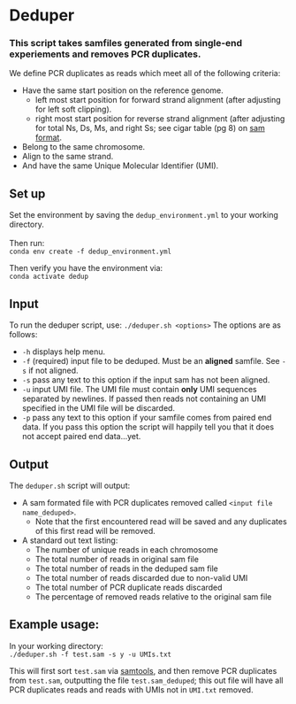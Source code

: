 # Deduper
### This script takes samfiles generated from single-end experiements and removes PCR duplicates.

We define PCR duplicates as reads which meet all of the following criteria:
- Have the same start position on the reference genome.
    - left most start position for forward strand alignment (after adjusting for left soft clipping).
    - right most start position for reverse strand alignment (after adjusting for total Ns, Ds, Ms, and right Ss; see cigar table (pg 8) on [sam format](https://samtools.github.io/hts-specs/SAMv1.pdf).
- Belong to the same chromosome.
- Align to the same strand.
- And have the same Unique Molecular Identifier (UMI).

## Set up
Set the environment by saving the `dedup_environment.yml` to your working directory. \
\
Then run: \
`conda env create -f dedup_environment.yml`

Then verify you have the environment via: \
`conda activate dedup`

## Input
To run the deduper script, use: `./deduper.sh <options>`
The options are as follows:

- `-h` displays help menu.
- `-f` (required) input file to be deduped. Must be an **aligned** samfile. See `-s` if not aligned.
- `-s` pass any text to this option if the input sam has not been aligned.
- `-u` input UMI file. The UMI file must contain **only** UMI sequences separated by newlines. If passed then reads not containing an UMI specified in the UMI file will be discarded.
- `-p` pass any text to this option if your samfile comes from paired end data. If you pass this option the script will happily tell you that it does not accept paired end data...yet.

## Output
The `deduper.sh` script will output:
- A sam formated file with PCR duplicates removed called `<input file name_deduped>`.
    - Note that the first encountered read will be saved and any duplicates of this first read will be removed.
- A standard out text listing:
    - The number of unique reads in each chromosome
    - The total number of reads in original sam file
    - The total number of reads in the deduped sam file
    - The total number of reads discarded due to non-valid UMI
    - The total number of PCR duplicate reads discarded
    - The percentage of removed reads relative to the original sam file

## Example usage:
In your working directory: \
```./deduper.sh -f test.sam -s y -u UMIs.txt```

This will first sort `test.sam` via [samtools](http://www.htslib.org/doc/samtools.html), and then remove PCR duplicates from `test.sam`, outputting the file `test.sam_deduped`; this out file will have all PCR duplicates reads and reads with UMIs not in `UMI.txt` removed.
